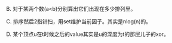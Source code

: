 B. 对于某两个数(a<b)分别算出它们出现在多少排列里。

C. 排序然后2指针扫，用set维护当前因子。其实是nlog(n)的。

D. 某个顶点u在t时候之后的value其实是u的深度为t的那层儿子的xor。
